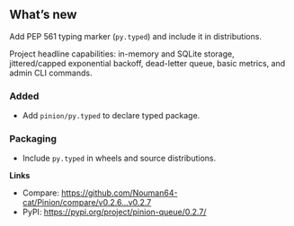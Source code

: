 ## What’s new
Add PEP 561 typing marker (`py.typed`) and include it in distributions.

Project headline capabilities: in-memory and SQLite storage, jittered/capped exponential backoff, dead-letter queue, basic metrics, and admin CLI commands.

### Added
- Add `pinion/py.typed` to declare typed package.

### Packaging
- Include `py.typed` in wheels and source distributions.

**Links**
- Compare: https://github.com/Nouman64-cat/Pinion/compare/v0.2.6...v0.2.7
- PyPI: https://pypi.org/project/pinion-queue/0.2.7/
